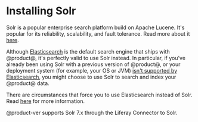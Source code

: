 # Installing Solr

Solr is a popular enterprise search platform build on Apache Lucene. It's
popular for its reliability, scalability, and fault tolerance. Read more about
it [here](http://lucene.apache.org/solr/).

Although 
[Elasticsearch](/discover/deployment/-/knowledge_base/7-1/configuring-elasticsearch-for-liferay-0)
is the default search engine that ships with @product@, it's perfectly valid to
use Solr instead. In particular, if you've already been using Solr with a
previous version of @product@, or your deployment system (for example, your OS or
JVM) [isn't supported by Elasticsearch](https://www.elastic.co/support/matrix),
you might choose to use Solr to search and index your @product@ data.

There are circumstances that force you to use Elasticsearch instead of Solr.
Read
[here](/discover/deployment/-/knowledge_base/7-1/installing-a-search-engine#choosing-a-search-engine)
for more information.

@product-ver supports Solr 7.x through the Liferay Connector to Solr. 
